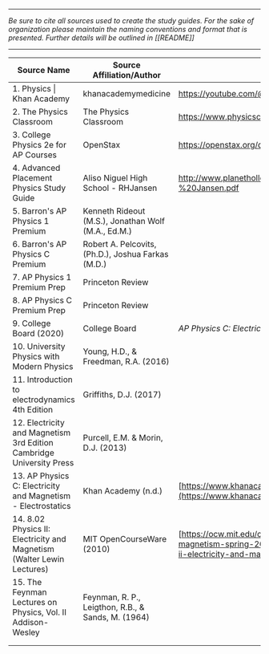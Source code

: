 ________________________________

*Be sure to cite all sources used to create the study guides. For the sake of organization please maintain the naming conventions and format that is presented. Further details will be outlined in [[README]]*

_____________________________


| Source Name                                                            | Source Affiliation/Author                           | Source Link                                                                                                                                                                              |
| ---------------------------------------------------------------------- | --------------------------------------------------- | ---------------------------------------------------------------------------------------------------------------------------------------------------------------------------------------- |
| 1. Physics \| Khan Academy                                             | khanacademymedicine                                 | https://youtube.com/@khanacademymedicine?si=kaucvEGZQYkgIhGH                                                                                                                             |
| 2. The Physics Classroom                                               | The Physics Classroom                               | https://www.physicsclassroom.com/                                                                                                                                                        |
| 3. College Physics 2e for AP Courses                                   | OpenStax                                            | https://openstax.org/details/books/college-physics-ap-courses-2e                                                                                                                         |
| 4. Advanced Placement Physics Study Guide                              | Aliso Niguel High School - RHJansen                 | http://www.planetholloway.com/files/all%20physics/AP%20Study%20Guide%20-%20Jansen.pdf                                                                                                    |
| 5. Barron's AP Physics 1 Premium                                       | Kenneth Rideout (M.S.), Jonathan Wolf (M.A., Ed.M.) |                                                                                                                                                                                          |
| 6. Barron's AP Physics C Premium                                       | Robert A. Pelcovits, (Ph.D.), Joshua Farkas (M.D.)  |                                                                                                                                                                                          |
| 7. AP Physics 1 Premium Prep                                           | Princeton Review                                    |                                                                                                                                                                                          |
| 8. AP Physics C Premium Prep                                           | Princeton Review                                    |                                                                                                                                                                                          |
| 9. College Board (2020)                                                | College Board                                       | _AP Physics C: Electricity and Magnetism Course and Exam Description._                                                                                                                   |
| 10. University Physics with Modern Physics                             | Young, H.D., & Freedman, R.A. (2016)                |                                                                                                                                                                                          |
| 11. Introduction to electrodynamics 4th Edition                        | Griffiths, D.J. (2017)                              |                                                                                                                                                                                          |
| 12. Electricity and Magnetism 3rd Edition Cambridge University Press   | Purcell, E.M. & Morin, D.J. (2013)                  |                                                                                                                                                                                          |
| 13. AP Physics C: Electricity and Magnetism - Electrostatics           | Khan Academy (n.d.)                                 | [https://www.khanacademy.org/science/ap-physics-c](https://www.khanacademy.org/science/ap-physics-c)                                                                                     |
| 14. 8.02 Physics II: Electricity and Magnetism (Walter Lewin Lectures) | MIT OpenCourseWare (2010)                           | [https://ocw.mit.edu/courses/physics/8-02-physics-ii-electricity-and-magnetism-spring-2007/](https://ocw.mit.edu/courses/physics/8-02-physics-ii-electricity-and-magnetism-spring-2007/) |
| 15. The Feynman Lectures on Physics, Vol. II Addison- Wesley           | Feynman, R. P., Leigthon, R.B., & Sands, M. (1964)  |                                                                                                                                                                                          |
|                                                                        |                                                     |                                                                                                                                                                                          |
|                                                                        |                                                     |                                                                                                                                                                                          |
